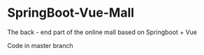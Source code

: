 # SpringBoot-Vue-Mall
The back - end part of the online mall based on Springboot + Vue

Code in master branch
